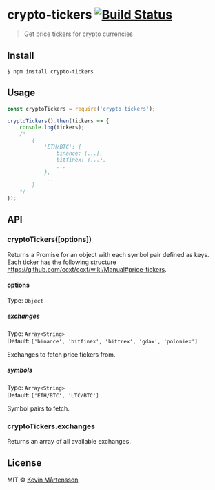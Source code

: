 # crypto-tickers [![Build Status](https://travis-ci.org/kevva/crypto-tickers.svg?branch=master)](https://travis-ci.org/kevva/crypto-tickers)

> Get price tickers for crypto currencies


## Install

```
$ npm install crypto-tickers
```


## Usage

```js
const cryptoTickers = require('crypto-tickers');

cryptoTickers().then(tickers => {
	console.log(tickers);
	/*
		{
			'ETH/BTC': {
				binance: {...},
				bitfinex: {...},
				...
			},
			...
		}
	*/
});
```


## API

### cryptoTickers([options])

Returns a Promise for an object with each symbol pair defined as keys. Each ticker has the following structure https://github.com/ccxt/ccxt/wiki/Manual#price-tickers.

#### options

Type: `Object`

##### exchanges

Type: `Array<String>`<br>
Default: `['binance', 'bitfinex', 'bittrex', 'gdax', 'poloniex']`

Exchanges to fetch price tickers from.

##### symbols

Type: `Array<String>`<br>
Default: `['ETH/BTC', 'LTC/BTC']`

Symbol pairs to fetch.

### cryptoTickers.exchanges

Returns an array of all available exchanges.


## License

MIT © [Kevin Mårtensson](https://github.com/kevva)

